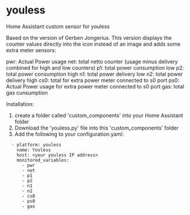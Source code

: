 # youless
Home Assistant custom sensor for youless

Based on the version of Gerben Jongerius. This version displays the counter values directly into the icon instead of an image and adds some extra meter sensors:

pwr: Actual Power usage
net: total netto counter (usage minus delivery combined for high and low counters)
p1:  total power consumption low
p2:  total power consumption high
n1:  total power delivery low
n2:  total power delivery high
cs0: total for extra power meter connected to s0 port
ps0: Actual Power usage for extra power meter connected to s0 port
gas: total gas cunsumption 


Installation:
1) create a folder called 'custom_components' into your Home Assistant folder 
2) Download the 'youless.py' file into this 'custom_components' folder
3) Add the following to your configuration.yaml:

```
  - platform: youless
    name: Youless
    host: <your youless IP address>
    monitored_variables:
      - pwr
      - net
      - p1
      - p2
      - n1
      - n2
      - cs0
      - ps0
      - gas
```
